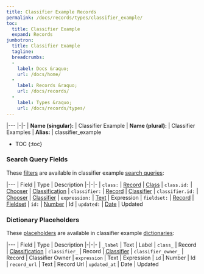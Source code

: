 ```yaml
---
title: Classifier Example Records
permalink: /docs/records/types/classifier_example/
toc:
  title: Classifier Example
  expand: Records
jumbotron:
  title: Classifier Example
  tagline: 
  breadcrumbs:
  -
    label: Docs &raquo;
    url: /docs/home/
  -
    label: Records &raquo;
    url: /docs/records/
  -
    label: Types &raquo;
    url: /docs/records/types/
---
```


|---
|-|-
| **Name (singular):** | Classifier Example
| **Name (plural):** | Classifier Examples
| **Alias:** | classifier_example

* TOC
{:toc}

### Search Query Fields

These [filters](/docs/search/filters/) are available in classifier example [search queries](/docs/search/):

|---
| Field | Type | Description
|-|-|-
| `class:` | [Record](/docs/search/deep-search/) | [Class](/docs/records/types/classifier_class/)
| `class.id:` | [Chooser](/docs/search/filters/choosers/) | [Classification](/docs/records/types/classifier_class/)
| `classifier:` | [Record](/docs/search/deep-search/) | [Classifier](/docs/records/types/classifier/)
| `classifier.id:` | [Chooser](/docs/search/filters/choosers/) | [Classifier](/docs/records/types/classifier/)
| `expression:` | [Text](/docs/search/filters/text/) | Expression
| `fieldset:` | [Record](/docs/search/deep-search/) | [Fieldset](/docs/records/types/custom_fieldset/)
| `id:` | [Number](/docs/search/filters/numbers/) | Id
| `updated:` | [Date](/docs/search/filters/dates/) | Updated

### Dictionary Placeholders

These [placeholders](/docs/bots/scripting/placeholders/) are available in classifier example [dictionaries](/docs/bots/behaviors/dictionaries/):

|---
| Field | Type | Description
|-|-|-
| `_label` | Text | Label
| `class_` | Record | [Classification](/docs/records/types/classifier_example/)
| `classifier_` | Record | [Classifier](/docs/records/types/classifier_example/)
| `classifier_owner_` | Record | Classifier Owner
| `expression` | Text | Expression
| `id` | Number | Id
| `record_url` | Text | Record Url
| `updated_at` | Date | Updated

